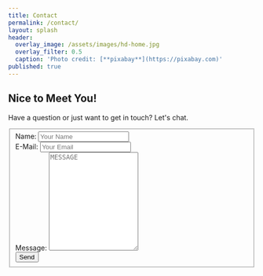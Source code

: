 ```yaml
---
title: Contact
permalink: /contact/
layout: splash
header:
  overlay_image: /assets/images/hd-home.jpg
  overlay_filter: 0.5
  caption: 'Photo credit: [**pixabay**](https://pixabay.com)'
published: true
---
```

<p></p>

## Nice to Meet You!

Have a question or just want to get in touch? Let's chat.

<form class="form-horizontal" action="//formspree.io/{{site.contactEmail}}" method="POST">
<fieldset>
  <div class="form-group">
    <label for="name">Name: </label>
    <input type="text" id="name" name="name" placeholder="Your Name">
  </div>
  <div class="form-group">
    <label for="email">E-Mail: </label>
    <input type="email" id="email" name="_replyto" placeholder="Your Email">
  </div>
  <div class="form-group">
    <label for="message">Message: </label>
    <textarea id="message" class="form-control" name="message" style="height:200px" placeholder="MESSAGE"></textarea>
  </div>
  <div class="form-group">
    <input type="submit" value="Send">
  </div>
    <input type="text" name="_gotcha" style="display:none" />
</fieldset>
</form>
